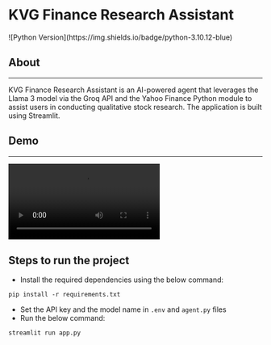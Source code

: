 <h1>KVG Finance Research Assistant</h1>
![Python Version](https://img.shields.io/badge/python-3.10.12-blue)

## About
---
KVG Finance Research Assistant is an AI-powered agent that leverages the Llama 3 model via the Groq API and the Yahoo Finance Python module to assist users in conducting qualitative stock research. The application is built using Streamlit.

## Demo
---
<video controls src="https://github.com/venugopalkadamba/finance_research_agent/blob/main/assets/application_demo.mp4" title="Title"></video>

## Steps to run the project
- Install the required dependencies using the below command:
```
pip install -r requirements.txt
```

- Set the API key and the model name in ```.env``` and ```agent.py``` files
- Run the below command:
```
streamlit run app.py
```
